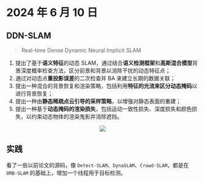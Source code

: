 # 2024 年 6 月 10 日

## DDN-SLAM

  > Real-time Dense Dynamic Neural Implicit SLAM

1. 提出了基于**语义特征**的动态 SLAM，通过结合**语义检测框架**和**高斯混合模型**背景深度概率检查方法，区分前景和背景以消除干扰的动态特征点；
2. 通过对动态点**重投影误差**的二次检查并 BA 来建立长期的数据关联；
3. 提出一种混合的背景恢复和渲染策略，包括利用**特征的光流来区分动态掩码**以进行背景恢复；
4. 提出一种由**静态稀疏点云引导的采样策略**，以增强对静态表面的重建；
5. 提出一种基于**动态掩码的渲染损失**，包括运动一致性损失、深度损失和颜色损失，以约束动态物体的渲染鬼影并消除遮挡。

<center><img src="https://cdn.jujimeizuo.cn/note/cv/slam/DDN-SLAM-1.jpg"></center>


## 实践

看了一些以前论文的源码，像 `Detect-SLAM`、`DynaSLAM`、`Crowd-SLAM`，都是在 `ORB-SLAM` 的基础上，增加一个线程用于目标检测。
